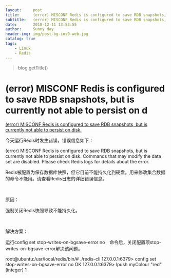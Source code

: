 ```yaml
---
layout:     post
title:      (error) MISCONF Redis is configured to save RDB snapshots, but is currently not able to persist on d
subtitle:   (error) MISCONF Redis is configured to save RDB snapshots, but is currently not able to persist on d
date:       2018-12-11 13:53:55
author:     Sunny day
header-img: img/post-bg-ios9-web.jpg
catalog: true
tags:
    - Linux
    - Redis
---
```

>blog.getTitle() 

# (error) MISCONF Redis is configured to save RDB snapshots, but is currently not able to persist on d


[(error) MISCONF Redis is configured to save RDB snapshots, but is currently not able to persist on disk.](https://www.cnblogs.com/anny-1980/p/4582674.html)

今天运行Redis时发生错误，错误信息如下：

(error) MISCONF Redis is configured to save RDB snapshots, but is currently not able to persist on disk. Commands that may modify the data set are disabled. Please check Redis logs for details about the error.

Redis被配置为保存数据库快照，但它目前不能持久化到硬盘。用来修改集合数据的命令不能用。请查看Redis日志的详细错误信息。

 

原因：

强制关闭Redis快照导致不能持久化。

 

解决方案：

运行config set stop-writes-on-bgsave-error no　命令后，关闭配置项stop-writes-on-bgsave-error解决该问题。

root@ubuntu:/usr/local/redis/bin/# ./redis-cli
127.0.0.1:6379> config set stop-writes-on-bgsave-error no
OK
127.0.0.1:6379> lpush myColour "red"
(integer) 1

